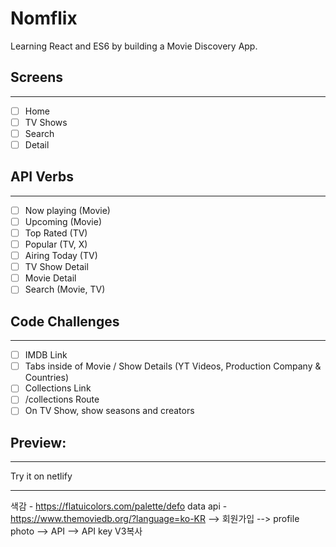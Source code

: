 # Nomflix

Learning React and ES6 by building a Movie Discovery App.

## Screens

---

- [ ] Home
- [ ] TV Shows
- [ ] Search
- [ ] Detail

## API Verbs

---

- [ ] Now playing (Movie)
- [ ] Upcoming (Movie)
- [ ] Top Rated (TV)
- [ ] Popular (TV, X)
- [ ] Airing Today (TV)
- [ ] TV Show Detail
- [ ] Movie Detail
- [ ] Search (Movie, TV)

## Code Challenges

---

- [ ] IMDB Link
- [ ] Tabs inside of Movie / Show Details (YT Videos, Production Company & Countries)
- [ ] Collections Link
- [ ] /collections Route
- [ ] On TV Show, show seasons and creators

## Preview:

---

Try it on netlify

---

색감 - https://flatuicolors.com/palette/defo
data api - https://www.themoviedb.org/?language=ko-KR
--> 회원가입 --> profile photo --> API --> API key V3복사
